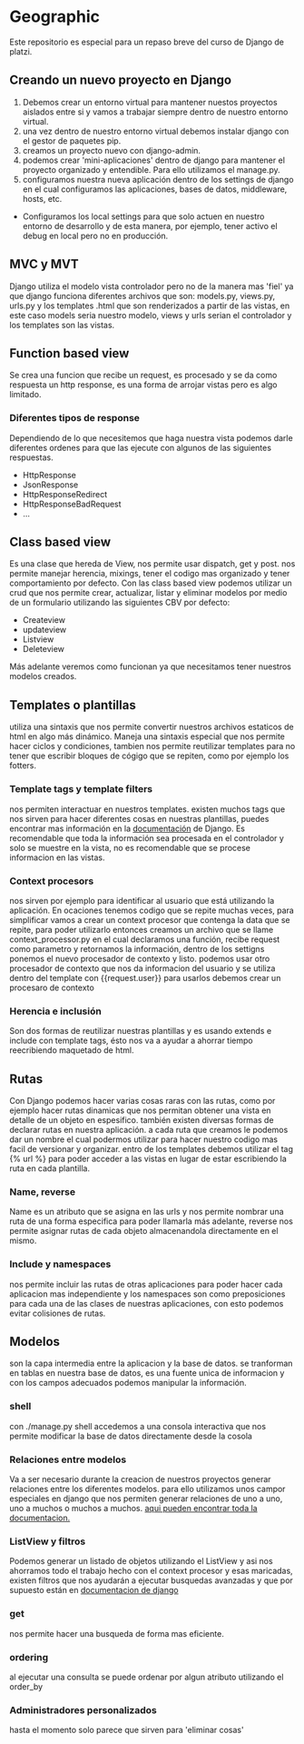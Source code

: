 # Geographic
Este repositorio es especial para un repaso breve del curso de Django de platzi.
## Creando un nuevo proyecto en Django
1. Debemos crear un entorno virtual para mantener nuestos proyectos aislados entre si y vamos a trabajar siempre dentro de nuestro entorno virtual.
2. una vez dentro de nuestro entorno virtual debemos instalar django con el gestor de paquetes pip.
3. creamos un proyecto nuevo con django-admin.
4. podemos crear 'mini-aplicaciones' dentro de django para mantener el proyecto organizado y entendible. Para ello utilizamos el manage.py.
5. configuramos nuestra nueva aplicación dentro de los settings de django en el cual configuramos las aplicaciones, bases de datos, middleware, hosts, etc.
  * Configuramos los local settings para que solo actuen en nuestro entorno de desarrollo y de esta manera, por ejemplo, tener activo el debug en local pero no en producción.

## MVC y MVT
Django utiliza el modelo vista controlador pero no de la manera mas 'fiel' ya que django funciona diferentes archivos que son: models.py, views.py, urls.py y los templates .html que son renderizados a partir de las vistas, en este caso models seria nuestro modelo, views y urls serian el controlador y los templates son las vistas.

## Function based view
Se crea una funcion que recibe un request, es procesado y se da como respuesta un http response, es una forma de arrojar vistas pero es algo limitado.

### Diferentes tipos de response
Dependiendo de lo que necesitemos que haga nuestra vista podemos darle diferentes ordenes para que las ejecute con algunos de las siguientes respuestas.
* HttpResponse
* JsonResponse
* HttpResponseRedirect
* HttpResponseBadRequest
* ...

## Class based view
Es una clase que hereda de View, nos permite usar dispatch, get y post. nos permite manejar herencia, mixings, tener el codigo mas organizado y tener comportamiento por defecto.
Con las class based view podemos utilizar un crud que nos permite crear, actualizar, listar y eliminar modelos por medio de un formulario utilizando las siguientes CBV por defecto:
  * Createview
  * updateview
  * Listview
  * Deleteview

 Más adelante veremos como funcionan ya que necesitamos tener nuestros modelos creados.

## Templates o plantillas
utiliza una sintaxis que nos permite convertir nuestros archivos estaticos de html en algo más dinámico. Maneja una sintaxis especial que nos permite hacer ciclos y condiciones, tambien nos permite reutilizar templates para no tener que escribir bloques de cógigo que se repiten, como por ejemplo los fotters.

### Template tags y template filters
nos permiten interactuar en nuestros templates. existen muchos tags que nos sirven para hacer diferentes cosas en nuestras plantillas, puedes encontrar mas información en la [documentación](https://docs.djangoproject.com/es/2.0/topics/templates/) de Django.
Es recomendable que toda la información sea procesada en el controlador y solo se muestre en la vista, no es recomendable que se procese informacion en las vistas.

### Context procesors
nos sirven por ejemplo para identificar al usuario que está utilizando la aplicación.
En ocaciones tenemos codigo que se repite muchas veces, para simplificar vamos a crear un context procesor que contenga la data que se repite, para poder utilizarlo entonces creamos un archivo que se llame context_processor.py en el cual declaramos una función, recibe request como parametro y retornamos la información, dentro de los settigns ponemos el nuevo procesador de contexto y listo.
podemos usar otro procesador de contexto que nos da informacion del usuario y se utiliza dentro del template con {{request.user}}
para usarlos debemos crear un procesaro de contexto

### Herencia e inclusión
Son dos formas de reutilizar nuestras plantillas y es usando extends e include con template tags, ésto nos va a ayudar a ahorrar tiempo reecribiendo maquetado de html.

## Rutas
Con Django podemos hacer varias cosas raras con las rutas, como por ejemplo hacer rutas dinamicas que nos permitan obtener una vista en detalle de un objeto en espesifico. también existen diversas formas de declarar rutas en nuestra aplicación.
a cada ruta que creamos le podemos dar un nombre el cual podermos utilizar para hacer nuestro codigo mas facil de versionar y organizar.
entro de los templates debemos utilizar el tag {% url %} para poder acceder a las vistas en lugar de estar escribiendo la ruta en cada plantilla.

### Name, reverse
Name es un atributo que se asigna en las urls y nos permite nombrar una ruta de una forma especifica para poder llamarla más adelante, reverse nos permite asignar rutas de cada objeto almacenandola directamente en el mismo.

### Include y namespaces
nos permite incluir las rutas de otras aplicaciones para poder hacer cada aplicacion mas independiente y los namespaces son como preposiciones para cada una de las clases de nuestras aplicaciones, con esto podemos evitar colisiones de rutas.

## Modelos
son la capa intermedia entre la aplicacion y la base de datos. se tranforman en tablas en nuestra base de datos, es una fuente unica de informacion y con los campos adecuados podemos manipular la información.

### shell
con ./manage.py shell accedemos a una consola interactiva que nos permite modificar la base de datos directamente desde la cosola

### Relaciones entre modelos
Va a ser necesario durante la creacion de nuestros proyectos generar relaciones entre los diferentes modelos. para ello utilizamos unos campor especiales en django que nos permiten generar relaciones de uno a uno, uno a muchos o muchos a muchos. [aqui pueden encontrar toda la documentacion.](https://docs.djangoproject.com/en/2.0/topics/db/examples/)

### ListView y filtros
Podemos generar un listado de objetos utilizando el ListView y asi nos ahorramos todo el trabajo hecho con el context procesor y esas maricadas, existen filtros que nos ayudarán a ejecutar busquedas avanzadas y que por supuesto están en [documentacion de django](https://docs.djangoproject.com/en/2.0/topics/db/queries/)

### get
nos permite hacer una busqueda de forma mas eficiente.

### ordering
al ejecutar una consulta se puede ordenar por algun atributo utilizando el order_by

### Administradores personalizados
hasta el momento solo parece que sirven para 'eliminar cosas'
